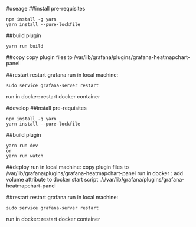#useage
##install pre-requisites

```
npm install -g yarn
yarn install --pure-lockfile
```

##build plugin

```
yarn run build
```

##copy 
copy plugin files to /var/lib/grafana/plugins/grafana-heatmapchart-panel

##restart
restart grafana
run in local machine:
```
sudo service grafana-server restart
```
run in docker:
restart docker container

#develop
##install pre-requisites

```
npm install -g yarn
yarn install --pure-lockfile
```

##build plugin

```
yarn run dev
or
yarn run watch
```

##deploy 
run in local machine:
copy plugin files to /var/lib/grafana/plugins/grafana-heatmapchart-panel
run in docker :
add volume attribute to docker start script 
./:/var/lib/grafana/plugins/grafana-heatmapchart-panel

##restart
restart grafana
run in local machine:
```
sudo service grafana-server restart
```
run in docker:
restart docker container


